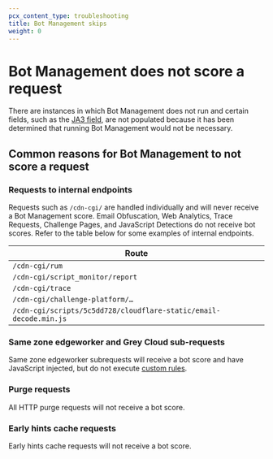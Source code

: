 ```yaml
---
pcx_content_type: troubleshooting
title: Bot Management skips
weight: 0
---
```


# Bot Management does not score a request

There are instances in which Bot Management does not run and certain fields, such as the [JA3 field](/bots/concepts/ja3-fingerprint/), are not populated because it has been determined that running Bot Management would not be necessary.

## Common reasons for Bot Management to not score a request

### Requests to internal endpoints

Requests such as `/cdn-cgi/` are handled individually and will never receive a Bot Management score. Email Obfuscation, Web Analytics, Trace Requests, Challenge Pages, and JavaScript Detections do not receive bot scores. Refer to the table below for some examples of internal endpoints.

| Route |
| --- |
| `/cdn-cgi/rum` |
| `/cdn-cgi/script_monitor/report` |
| `/cdn-cgi/trace` |
| `/cdn-cgi/challenge-platform/…` |
| `/cdn-cgi/scripts/5c5dd728/cloudflare-static/email-decode.min.js` |

### Same zone edgeworker and Grey Cloud sub-requests

Same zone edgeworker subrequests will receive a bot score and have JavaScript injected, but do not execute [custom rules](/waf/custom-rules/).

### Purge requests

All HTTP purge requests will not receive a bot score.

### Early hints cache requests

Early hints cache requests will not receive a bot score.